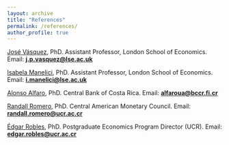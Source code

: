 ```yaml
---
layout: archive
title: "References"
permalink: /references/
author_profile: true
---
```


[José Vásquez](https://jpvasquez-econ.github.io/), PhD. Assistant Professor, London School of Economics. Email: **j.p.vasquez@lse.ac.uk**

[Isabela Manelici](https://www.isabelamanelici.com/), PhD. Assistant Professor, London School of Economics. Email: **i.manelici@lse.ac.uk**

[Alonso Alfaro](https://sites.google.com/view/alfarourena), PhD. Central Bank of Costa Rica. Email: **alfaroua@bccr.fi.cr**

[Randall Romero](http://randall-romero.com/), PhD. Central American Monetary Council. Email: **randall.romero@ucr.ac.cr**

[Édgar Robles](http://microeconomia.xyz/), PhD. Postgraduate Economics Program Director (UCR). Email: **edgar.robles@ucr.ac.cr**

